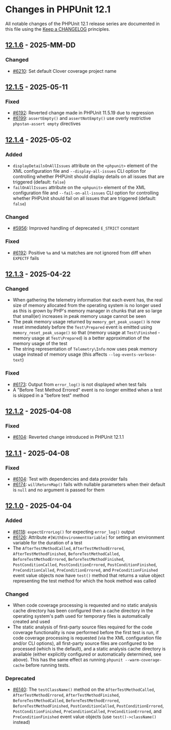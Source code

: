 # Changes in PHPUnit 12.1

All notable changes of the PHPUnit 12.1 release series are documented in this file using the [Keep a CHANGELOG](https://keepachangelog.com/) principles.

## [12.1.6] - 2025-MM-DD

### Changed

* [#6210](https://github.com/sebastianbergmann/phpunit/pull/6210): Set default Clover coverage project name

## [12.1.5] - 2025-05-11

### Fixed

* [#6192](https://github.com/sebastianbergmann/phpunit/issues/6192): Reverted change made in PHPUnit 11.5.19 due to regression
* [#6199](https://github.com/sebastianbergmann/phpunit/issues/6199): `assertEmpty()` and `assertNotEmpty()` use overly restrictive `phpstan-assert empty` directives

## [12.1.4] - 2025-05-02

### Added

* `displayDetailsOnAllIssues` attribute on the `<phpunit>` element of the XML configuration file and `--display-all-issues` CLI option for controlling whether PHPUnit should display details on all issues that are triggered (default: `false`)
* `failOnAllIssues` attribute on the `<phpunit>` element of the XML configuration file and `--fail-on-all-issues` CLI option for controlling whether PHPUnit should fail on all issues that are triggered (default: `false`)

### Changed

* [#5956](https://github.com/sebastianbergmann/phpunit/issues/5956): Improved handling of deprecated `E_STRICT` constant

### Fixed

* [#6192](https://github.com/sebastianbergmann/phpunit/issues/6192): Positive `%a` and `%A` matches are not ignored from diff when `EXPECTF` fails

## [12.1.3] - 2025-04-22

### Changed

* When gathering the telemetry information that each event has, the real size of memory allocated from the operating system is no longer used as this is grown by PHP's memory manager in chunks that are so large that small(er) increases in peak memory usage cannot be seen
* The peak memory usage returned by `memory_get_peak_usage()` is now reset immediately before the `Test\Prepared` event is emitted using `memory_reset_peak_usage()` so that (memory usage at `Test\Finished` - memory usage at `Test\Prepared`) is a better approximation of the memory usage of the test
* The string representation of `Telemetry\Info` now uses peak memory usage instead of memory usage (this affects `--log-events-verbose-text`)

### Fixed

* [#6173](https://github.com/sebastianbergmann/phpunit/issues/6173): Output from `error_log()` is not displayed when test fails
* A "Before Test Method Errored" event is no longer emitted when a test is skipped in a "before test" method

## [12.1.2] - 2025-04-08

### Fixed

* [#6104](https://github.com/sebastianbergmann/phpunit/issues/6104): Reverted change introduced in PHPUnit 12.1.1

## [12.1.1] - 2025-04-08

### Fixed

* [#6104](https://github.com/sebastianbergmann/phpunit/issues/6104): Test with dependencies and data provider fails
* [#6174](https://github.com/sebastianbergmann/phpunit/issues/6174): `willReturnMap()` fails with nullable parameters when their default is `null` and no argument is passed for them

## [12.1.0] - 2025-04-04

### Added

* [#6118](https://github.com/sebastianbergmann/phpunit/pull/6118): `expectErrorLog()` for expecting `error_log()` output
* [#6126](https://github.com/sebastianbergmann/phpunit/pull/6126): Attribute `#[WithEnvironmentVariable]` for setting an environment variable for the duration of a test
* The `AfterTestMethodCalled`, `AfterTestMethodErrored`, `AfterTestMethodFinished`, `BeforeTestMethodCalled`, `BeforeTestMethodErrored`, `BeforeTestMethodFinished`, `PostConditionCalled`, `PostConditionErrored`, `PostConditionFinished`, `PreConditionCalled`, `PreConditionErrored`, and `PreConditionFinished` event value objects now have `test()` method that returns a value object representing the test method for which the hook method was called

### Changed

* When code coverage processing is requested and no static analysis cache directory has been configured then a cache directory in the operating system's path used for temporary files is automatically created and used
* The static analysis of first-party source files required for the code coverage functionality is now performed before the first test is run, if code coverage processing is requested (via the XML configuration file and/or CLI options), all first-party source files are configured to be processed (which is the default), and a static analysis cache directory is available (either explicitly configured or automatically determined, see above). This has the same effect as running `phpunit --warm-coverage-cache` before running tests.

### Deprecated

* [#6140](https://github.com/sebastianbergmann/phpunit/issues/6140): The `testClassName()` method on the `AfterTestMethodCalled`, `AfterTestMethodErrored`, `AfterTestMethodFinished`, `BeforeTestMethodCalled`, `BeforeTestMethodErrored`, `BeforeTestMethodFinished`, `PostConditionCalled`, `PostConditionErrored`, `PostConditionFinished`, `PreConditionCalled`, `PreConditionErrored`, and `PreConditionFinished` event value objects (use `test()->className()` instead)

[12.1.6]: https://github.com/sebastianbergmann/phpunit/compare/12.1.5...12.1
[12.1.5]: https://github.com/sebastianbergmann/phpunit/compare/12.1.4...12.1.5
[12.1.4]: https://github.com/sebastianbergmann/phpunit/compare/12.1.3...12.1.4
[12.1.3]: https://github.com/sebastianbergmann/phpunit/compare/12.1.2...12.1.3
[12.1.2]: https://github.com/sebastianbergmann/phpunit/compare/12.1.1...12.1.2
[12.1.1]: https://github.com/sebastianbergmann/phpunit/compare/12.1.0...12.1.1
[12.1.0]: https://github.com/sebastianbergmann/phpunit/compare/12.0.10...12.1.0
